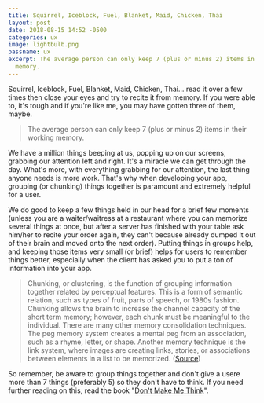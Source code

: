 ```yaml
---
title: Squirrel, Iceblock, Fuel, Blanket, Maid, Chicken, Thai
layout: post
date: 2018-08-15 14:52 -0500
categories: ux
image: lightbulb.png
passname: ux
excerpt: The average person can only keep 7 (plus or minus 2) items in their working
  memory.
---
```


Squirrel, Iceblock, Fuel, Blanket, Maid, Chicken, Thai... read it over a few times then close your eyes and try to recite it from memory.  If you were able to, it's tough and if you're like me, you may have gotten three of them, maybe.

> The average person can only keep 7 (plus or minus 2) items in their working memory.

We have a million things beeping at us, popping up on our screens, grabbing our attention left and right.  It's a miracle we can get through the day.  What's more, with everything grabbing for our attention, the last thing anyone needs is more work.  That's why when developing your app, grouping (or chunking) things together is paramount and extremely helpful for a user.  

We do good to keep a few things held in our head for a brief few moments (unless you are a waiter/waitress at a restaurant where you can memorize several things at once, but after a server has finished with your table ask him/her to recite your order again,  they can't because  already dumped it out of their brain and moved onto the next order).  Putting things in groups help, and keeping those items very small (or brief) helps for users to remember things better, especially when the client has asked you to put a ton of information into your app.

> Chunking, or clustering, is the function of grouping information together related by perceptual features. This is a form of semantic relation, such as types of fruit, parts of speech, or 1980s fashion. Chunking allows the brain to increase the channel capacity of the short term memory; however, each chunk must be meaningful to the individual. There are many other memory consolidation techniques. The peg memory system creates a mental peg from an association, such as a rhyme, letter, or shape. Another memory technique is the link system, where images are creating links, stories, or associations between elements in a list to be memorized. ([Source](https://www.khanacademy.org/test-prep/mcat/social-sciences-practice/social-science-practice-tut/e/miller-s-law--chunking--and-the-capacity-of-working-memory))

So remember, be aware to group things together and don't give a usere more than 7 things (preferably 5) so they don't have to think.  If you need further reading on this, read the book "[Don't Make Me Think](https://www.amazon.com/s/?ie=UTF8&keywords=don+t+make+me+think&tag=googhydr-20&index=aps&hvadid=241896886556&hvpos=1t1&hvnetw=g&hvrand=10802714144808336485&hvpone=&hvptwo=&hvqmt=e&hvdev=c&hvdvcmdl=&hvlocint=&hvlocphy=9052156&hvtargid=kwd-299679305515&ref=pd_sl_5h3kiouhpx_e)".
